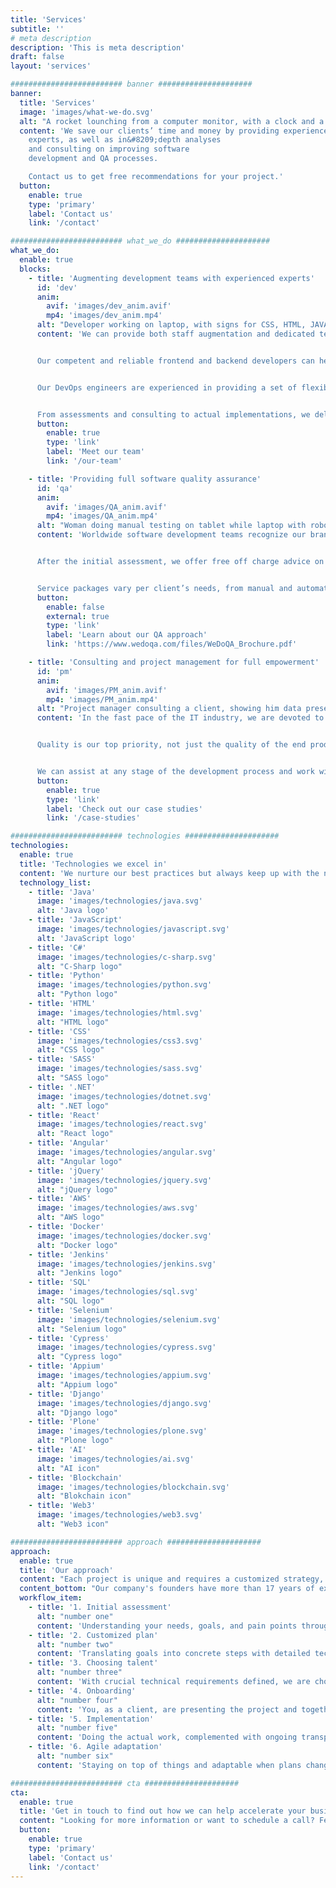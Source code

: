 ```yaml
---
title: 'Services'
subtitle: ''
# meta description
description: 'This is meta description'
draft: false
layout: 'services'

######################### banner #####################
banner:
  title: 'Services'
  image: 'images/what-we-do.svg'
  alt: "A rocket lounching from a computer monitor, with a clock and a calendar on the wall."
  content: 'We save our clients’ time and money by providing experienced and devoted
    experts, as well as in&#8209;depth analyses
    and consulting on improving software
    development and QA processes.

    Contact us to get free recommendations for your project.'
  button:
    enable: true
    type: 'primary'
    label: 'Contact us'
    link: '/contact'

######################### what_we_do #####################
what_we_do:
  enable: true
  blocks:
    - title: 'Augmenting development teams with experienced experts'
      id: 'dev'
      anim:
        avif: 'images/dev_anim.avif'
        mp4: 'images/dev_anim.mp4'
      alt: "Developer working on laptop, with signs for CSS, HTML, JAVA and JS around him."
      content: 'We can provide both staff augmentation and dedicated teams, depending on your needs.


      Our competent and reliable frontend and backend developers can help your ideas come to life and create top quality web solutions.


      Our DevOps engineers are experienced in providing a set of flexible services designed to enable you to build and deliver products faster and more reliably.


      From assessments and consulting to actual implementations, we deliver the most powerful development solutions.'
      button:
        enable: true
        type: 'link'
        label: 'Meet our team'
        link: '/our-team'

    - title: 'Providing full software quality assurance'
      id: 'qa'
      anim:
        avif: 'images/QA_anim.avif'
        mp4: 'images/QA_anim.mp4'
      alt: "Woman doing manual testing on tablet while laptop with robot hand with magnifying glass is doing automation testing, finding a bug in the code."
      content: 'Worldwide software development teams recognize our brand, WeDoQA, as a reputable international supplier of QA services. Our experience with a variety of technologies guarantees that you have access to the finest options for any type of project.


      After the initial assessment, we offer free off charge advice on the best way to incorporate QA into your development process. With our dedication to clear communication, we know the questions to ask to hit the ground running.


      Service packages vary per client’s needs, from manual and automated quality assurance, QA lead, project consulting to full project management.'
      button:
        enable: false
        external: true
        type: 'link'
        label: 'Learn about our QA approach'
        link: 'https://www.wedoqa.com/files/WeDoQA_Brochure.pdf'

    - title: 'Consulting and project management for full empowerment'
      id: 'pm'
      anim:
        avif: 'images/PM_anim.avif'
        mp4: 'images/PM_anim.mp4'
      alt: "Project manager consulting a client, showing him data presented through graphs and charts."
      content: 'In the fast pace of the IT industry, we are devoted to helping our clients use their resources as efficiently as possible.


      Quality is our top priority, not just the quality of the end product but also the quality of the entire process and collaboration. We are passionate about making your ideas come to life while taking the business side of the project into account too.


      We can assist at any stage of the development process and work with your team within any type of project management methodology including Agile, Scrum, Kanban, and traditional.'
      button:
        enable: true
        type: 'link'
        label: 'Check out our case studies'
        link: '/case-studies'

######################### technologies #####################
technologies:
  enable: true
  title: 'Technologies we excel in'
  content: 'We nurture our best practices but always keep up with the newest technologies.'
  technology_list:
    - title: 'Java'
      image: 'images/technologies/java.svg'
      alt: 'Java logo'
    - title: 'JavaScript'
      image: 'images/technologies/javascript.svg'
      alt: 'JavaScript logo'
    - title: 'C#'
      image: 'images/technologies/c-sharp.svg'
      alt: "C-Sharp logo"
    - title: 'Python'
      image: 'images/technologies/python.svg'
      alt: "Python logo"
    - title: 'HTML'
      image: 'images/technologies/html.svg'
      alt: "HTML logo"
    - title: 'CSS'
      image: 'images/technologies/css3.svg'
      alt: "CSS logo"
    - title: 'SASS'
      image: 'images/technologies/sass.svg'
      alt: "SASS logo"
    - title: '.NET'
      image: 'images/technologies/dotnet.svg'
      alt: ".NET logo"
    - title: 'React'
      image: 'images/technologies/react.svg'
      alt: "React logo"
    - title: 'Angular'
      image: 'images/technologies/angular.svg'
      alt: "Angular logo"
    - title: 'jQuery'
      image: 'images/technologies/jquery.svg'
      alt: "jQuery logo"
    - title: 'AWS'
      image: 'images/technologies/aws.svg'
      alt: "AWS logo"
    - title: 'Docker'
      image: 'images/technologies/docker.svg'
      alt: "Docker logo"
    - title: 'Jenkins'
      image: 'images/technologies/jenkins.svg'
      alt: "Jenkins logo"
    - title: 'SQL'
      image: 'images/technologies/sql.svg'
      alt: "SQL logo"
    - title: 'Selenium'
      image: 'images/technologies/selenium.svg'
      alt: "Selenium logo"
    - title: 'Cypress'
      image: 'images/technologies/cypress.svg'
      alt: "Cypress logo"
    - title: 'Appium'
      image: 'images/technologies/appium.svg'
      alt: "Appium logo"
    - title: 'Django'
      image: 'images/technologies/django.svg'
      alt: "Django logo"
    - title: 'Plone'
      image: 'images/technologies/plone.svg'
      alt: "Plone logo"
    - title: 'AI'
      image: 'images/technologies/ai.svg'
      alt: "AI icon"
    - title: 'Blockchain'
      image: 'images/technologies/blockchain.svg'
      alt: "Blokchain icon"
    - title: 'Web3'
      image: 'images/technologies/web3.svg'
      alt: "Web3 icon"

######################### approach #####################
approach:
  enable: true
  title: 'Our approach'
  content: "Each project is unique and requires a customized strategy, but what guides us through every communication and relationship is our in&#8209;depth domain experience, thoroughness in everything we do, transparency, and taking the human aspect into account. These are just a few of [our values](/our-story#values) we live by every day."
  content_bottom: "Our company's founders have more than 17 years of experience in each stage of the development and testing processes and are proficient in the procedures themselves. They are the ones who go through all the motions of an initial meeting, assessment, planning, and choosing the perfect team for you."
  workflow_item:
    - title: '1. Initial assessment'
      alt: "number one"
      content: 'Understanding your needs, goals, and pain points through a detailed interview and in&#8209;depth research'
    - title: '2. Customized plan'
      alt: "number two"
      content: 'Translating goals into concrete steps with detailed technical specifications, based on our expertise'
    - title: '3. Choosing talent'
      alt: "number three"
      content: 'With crucial technical requirements defined, we are choosing the most suitable talent for your project'
    - title: '4. Onboarding'
      alt: "number four"
      content: 'You, as a client, are presenting the project and together we are defining the specific tasks that will be performed'
    - title: '5. Implementation'
      alt: "number five"
      content: 'Doing the actual work, complemented with ongoing transparent communication and regular reporting'
    - title: '6. Agile adaptation'
      alt: "number six"
      content: 'Staying on top of things and adaptable when plans change, whether it is about the requirements or the team structure'

######################### cta #####################
cta:
  enable: true
  title: 'Get in touch to find out how we can help accelerate your business growth'
  content: "Looking for more information or want to schedule a call? Feel free to contact us, and we will follow up with you as soon as possible."
  button:
    enable: true
    type: 'primary'
    label: 'Contact us'
    link: '/contact'
---
```

